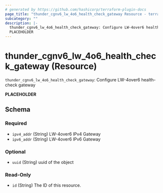 ```yaml
---
# generated by https://github.com/hashicorp/terraform-plugin-docs
page_title: "thunder_cgnv6_lw_4o6_health_check_gateway Resource - terraform-provider-thunder"
subcategory: ""
description: |-
  thunder_cgnv6_lw_4o6_health_check_gateway: Configure LW-4over6 health-check gateway
  PLACEHOLDER
---
```


# thunder_cgnv6_lw_4o6_health_check_gateway (Resource)

`thunder_cgnv6_lw_4o6_health_check_gateway`: Configure LW-4over6 health-check gateway

__PLACEHOLDER__



<!-- schema generated by tfplugindocs -->
## Schema

### Required

- `ipv4_addr` (String) LW-4over6 IPv4 Gateway
- `ipv6_addr` (String) LW-4over6 IPv6 Gateway

### Optional

- `uuid` (String) uuid of the object

### Read-Only

- `id` (String) The ID of this resource.


